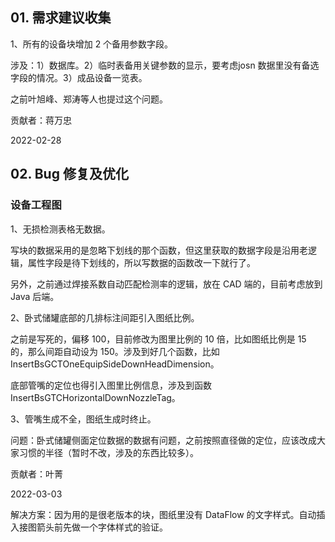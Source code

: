 ## 01. 需求建议收集

1、所有的设备块增加 2 个备用参数字段。

涉及：1）数据库。2）临时表备用关键参数的显示，要考虑josn 数据里没有备选字段的情况。3）成品设备一览表。

之前叶旭峰、郑涛等人也提过这个问题。

贡献者：蒋万忠

2022-02-28

## 02. Bug 修复及优化

### 设备工程图

1、无损检测表格无数据。

写块的数据采用的是忽略下划线的那个函数，但这里获取的数据字段是沿用老逻辑，属性字段是待下划线的，所以写数据的函数改一下就行了。

另外，之前通过焊接系数自动匹配检测率的逻辑，放在 CAD 端的，目前考虑放到 Java 后端。

2、卧式储罐底部的几排标注间距引入图纸比例。

之前是写死的，偏移 100，目前修改为图里比例的 10 倍，比如图纸比例是 15 的，那么间距自动设为 150。涉及到好几个函数，比如 InsertBsGCTOneEquipSideDownHeadDimension。

底部管嘴的定位也得引入图里比例信息，涉及到函数 InsertBsGTCHorizontalDownNozzleTag。

3、管嘴生成不全，图纸生成时终止。

问题：卧式储罐侧面定位数据的数据有问题，之前按照直径做的定位，应该改成大家习惯的半径（暂时不改，涉及的东西比较多）。

贡献者：叶菁

2022-03-03

解决方案：因为用的是很老版本的块，图纸里没有 DataFlow 的文字样式。自动插入接图箭头前先做一个字体样式的验证。